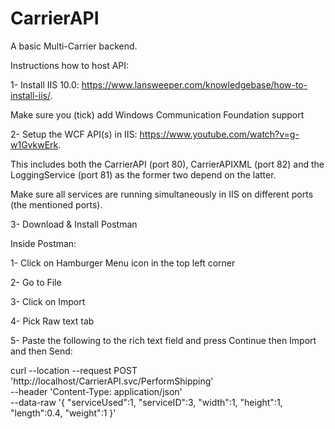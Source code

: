 # CarrierAPI
A basic Multi-Carrier backend.

Instructions how to host API:

1- Install IIS 10.0: https://www.lansweeper.com/knowledgebase/how-to-install-iis/.

Make sure you (tick) add Windows Communication Foundation support
  
2- Setup the WCF API(s) in IIS: https://www.youtube.com/watch?v=g-w1GvkwErk.

This includes both the CarrierAPI (port 80), CarrierAPIXML (port 82) and the LoggingService (port 81) as the former two depend on the latter.
  
Make sure all services are running simultaneously in IIS on different ports (the mentioned ports).

3- Download & Install Postman

Inside Postman:

1- Click on Hamburger Menu icon in the top left corner

2- Go to File

3- Click on Import

4- Pick Raw text tab

5- Paste the following to the rich text field and press Continue then Import and then Send:

curl --location --request POST 'http://localhost/CarrierAPI.svc/PerformShipping' \
--header 'Content-Type: application/json' \
--data-raw '{
    "serviceUsed":1,
    "serviceID":3,
    "width":1,
    "height":1,
    "length":0.4,
    "weight":1
}'
